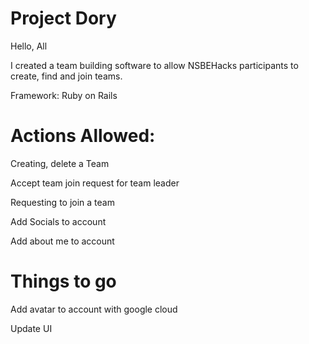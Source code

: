 # Project Dory

Hello, All 

I created a team building software to allow NSBEHacks participants to create, find and join teams.

Framework: Ruby on Rails

# Actions Allowed: 
Creating, delete a Team

Accept team join request for team leader

Requesting to join a team

Add Socials to account

Add about me to account

# Things to go
Add avatar to account with google cloud

Update UI
